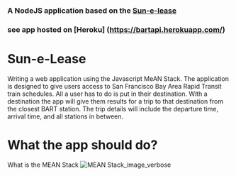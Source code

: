 ### A NodeJS application based on the [Sun-e-lease]()
### see app hosted on [Heroku] (https://bartapi.herokuapp.com/) 
# Sun-e-Lease

Writing a web application using the Javascript MeAN Stack. The application is designed to give users access to San Francisco Bay Area Rapid Transit train schedules. All a user has to do is put in their destination. With a destination the app will give them results for a trip to that destination from the closest BART station. The trip details will include the departure time, arrival time, and all stations in between.

# What the app should do?


What is the MEAN Stack ![MEAN Stack_image_verbose](http://amartam.com/images/mean2.png)